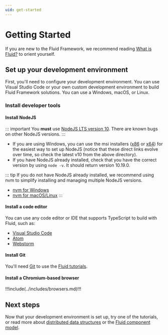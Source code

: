 ```yaml
---
uid: get-started
---
```


# Getting Started

If you are new to the Fluid Framework, we recommend reading [What is Fluid?](../what-is-fluid.md) to orient yourself.

## Set up your development environment

First, you'll need to configure your development environment. You can use Visual Studio Code or your own custom
development environment to build Fluid Framework solutions. You can use a Windows, macOS, or Linux.

### Install developer tools

#### Install NodeJS

::: important
You **must** use [NodeJS LTS version 10](https://nodejs.org/dist/latest-v10.x/). There are known bugs on other NodeJS versions.
:::

- If you are using Windows, you can use the msi installers
  ([x86](https://nodejs.org/dist/latest-v10.x/node-v10.19.0-x86.msi) or
  [x64](https://nodejs.org/dist/latest-v10.x/node-v10.19.0-x64.msi)) for the easiest way to set up NodeJS
  (notice that these direct links evolve over time, so check the latest v10 from the above directory).
- If you have NodeJS already installed, check that you have the correct version by using `node -v`. It should return
  version 10.19.0.

::: tip
If you do not have NodeJS already installed, we recommend using nvm to simplify installing and managing
multiple NodeJS versions.

* [nvm for Windows](https://github.com/coreybutler/nvm-windows)
* [nvm for macOS/Linux](https://github.com/nvm-sh/nvm)
:::

#### Install a code editor

You can use any code editor or IDE that supports TypeScript to build with Fluid, such as:

- [Visual Studio Code](https://code.visualstudio.com/)
- [Atom](https://atom.io)
- [Webstorm](https://www.jetbrains.com/webstorm)

#### Install Git

You'll need [Git](https://git-scm.com/) to use the [Fluid tutorials](../examples/README.md).

#### Install a Chromium-based browser

!!!include(../includes/browsers.md)!!!

## Next steps

Now that your development environment is set up, try one of the tutorials, or read more about [distributed data
structures](./dds.md) or the [Fluid component model](./components.md).
